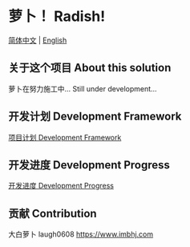 ﻿# 萝卜！ Radish!

[简体中文](./docs/README_CN.md) | [English](./docs/README_EN.md)

## 关于这个项目 About this solution

萝卜在努力施工中...  Still under development...

## 开发计划 Development Framework

[项目计划 Development Framework](./docs/DevelopmentFramework.md)

## 开发进度 Development Progress

[开发进度 Development Progress](./docs/DevelopmentProgress.md)

## 贡献 Contribution

大白萝卜 laugh0608 https://www.imbhj.com
